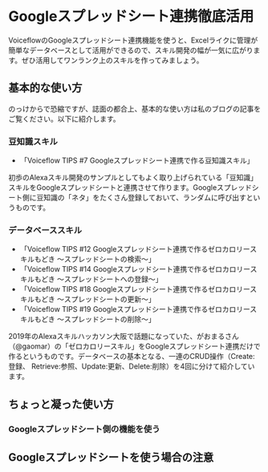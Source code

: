 # Googleスプレッドシート連携徹底活用

VoiceflowのGoogleスプレッドシート連携機能を使うと、Excelライクに管理が簡単なデータベースとして活用ができるので、スキル開発の幅が一気に広がります。ぜひ活用してワンランク上のスキルを作ってみましょう。

## 基本的な使い方

のっけからで恐縮ですが、誌面の都合上、基本的な使い方は私のブログの記事をご覧ください。以下に紹介します。

### 豆知識スキル

- 「Voiceflow TIPS #7 Googleスプレッドシート連携で作る豆知識スキル」

初歩のAlexaスキル開発のサンプルとしてもよく取り上げられている「豆知識」スキルをGoogleスプレッドシートと連携させて作ります。Googleスプレッドシート側に豆知識の「ネタ」をたくさん登録しておいて、ランダムに呼び出すというものです。

### データベーススキル

- 「Voiceflow TIPS #12 Googleスプレッドシート連携で作るゼロカロリースキルもどき 〜スプレッドシートの検索〜」
- 「Voiceflow TIPS #14 Googleスプレッドシート連携で作るゼロカロリースキルもどき 〜スプレッドシートへの登録〜」
- 「Voiceflow TIPS #18 Googleスプレッドシート連携で作るゼロカロリースキルもどき 〜スプレッドシートの更新〜」
- 「Voiceflow TIPS #19 Googleスプレッドシート連携で作るゼロカロリースキルもどき 〜スプレッドシートの削除〜」

2019年のAlexaスキルハッカソン大阪で話題になっていた、がおまるさん（@gaomar）の「ゼロカロリースキル」をGoogleスプレッドシート連携だけで作るというものです。データベースの基本となる、一連のCRUD操作（Create:登録、 Retrieve:参照、Update:更新、Delete:削除）を4回に分けて紹介しています。

## ちょっと凝った使い方

### Googleスプレッドシート側の機能を使う

## Googleスプレッドシートを使う場合の注意
